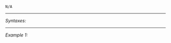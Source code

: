 `N/A`


---
*Syntaxes:*

<!-- [] call `BIS_fnc_moduleVolume` -->

---
*Example 1:*

<!-- 
```sqf
[] call BIS_fnc_moduleVolume;
``` -->
